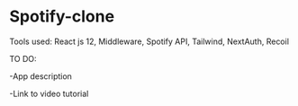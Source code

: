 # Spotify-clone
Tools used: React js 12,  Middleware, Spotify API, Tailwind, NextAuth, Recoil

TO DO: 

-App description

-Link to video tutorial
